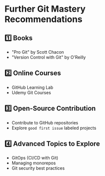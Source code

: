 # Further Git Mastery Recommendations

## 1️⃣ Books
- "Pro Git" by Scott Chacon
- "Version Control with Git" by O'Reilly

## 2️⃣ Online Courses
- GitHub Learning Lab
- Udemy Git Courses

## 3️⃣ Open-Source Contribution
- Contribute to GitHub repositories
- Explore `good first issue` labeled projects

## 4️⃣ Advanced Topics to Explore
- GitOps (CI/CD with Git)
- Managing monorepos
- Git security best practices
